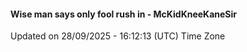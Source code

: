 #### Wise man says only fool rush in - McKidKneeKaneSir
Updated on 28/09/2025 - 16:12:13 (UTC) Time Zone
